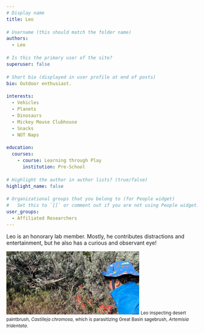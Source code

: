 ```yaml
---
# Display name
title: Leo

# Username (this should match the folder name)
authors:
  - Leo

# Is this the primary user of the site?
superuser: false

# Short bio (displayed in user profile at end of posts)
bio: Outdoor enthusiast. 

interests:
  - Vehicles
  - Planets
  - Dinosaurs
  - Mickey Mouse Clubhouse
  - Snacks
  - NOT Naps
  
education:
  courses:
    - course: Learning through Play
      institution: Pre-School
      
# Highlight the author in author lists? (true/false)
highlight_name: false

# Organizational groups that you belong to (for People widget)
#   Set this to `[]` or comment out if you are not using People widget.
user_groups:
  - Affiliated Researchers
---
```


Leo is an honorary lab member. 
Mostly, he contributes distractions and entertainment, but he also has a curious and observant eye!

<img src="Leo_Castilleja.jpg" alt="Leo inspecting desert paintbrush, <i>Castilleja chromosa</i>, which is parasitizing Great Basin sagebrush, <i>Artemisia tridentata</i>" width="350"/>
<small>Leo inspecting desert paintbrush, <i>Castilleja chromosa</i>, which is parasitizing Great Basin sagebrush, <i>Artemisia tridentata</i>.</small>
